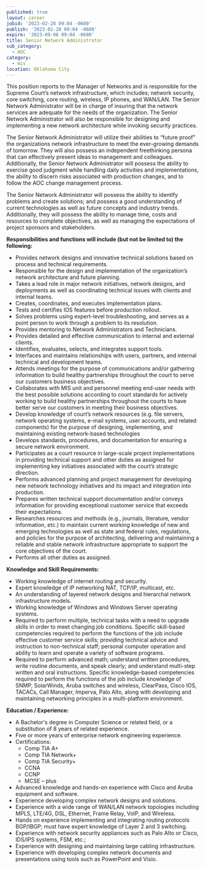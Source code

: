 ```yaml
---
published: true
layout: career
jobid: '2023-02-28 09:04 -0600'
publish: '2023-02-28 09:04 -0600'
expire: '2023-09-06 09:04 -0600'
title: Senior Network Administrator
sub_category:
  - AOC
category:
  - mis
location: Oklahoma City
---
```

This position reports to the Manager of Networks and is responsible for the Supreme Court’s network infrastructure, which includes; network security, core switching, core routing, wireless, IP phones, and WAN/LAN.  The Senior Network Administrator will be in charge of insuring that the network services are adequate for the needs of the organization.  The Senior Network Administrator will also be responsible for designing and implementing a new network architecture while invoking security practices. 

The Senior Network Administrator will utilize their abilities to “future proof” the organizations network infrastructure to meet the ever-growing demands of tomorrow. They will also possess an independent freethinking persona that can effectively present ideas to management and colleagues.  Additionally, the Senior Network Administrator will possess the ability to exercise good judgment while handling daily activities and implementations, the ability to discern risks associated with production changes, and to follow the AOC change management process.    

The Senior Network Administrator will possess the ability to identify problems and create solutions; and possess a good understanding of current technologies as well as future concepts and industry trends.  Additionally, they will possess the ability to manage time, costs and resources to complete objectives, as well as managing the expectations of project sponsors and stakeholders.   

**Responsibilities and functions will include (but not be limited to) the following:**
- Provides network designs and innovative technical solutions based on process and technical requirements.
- Responsible for the design and implementation of the organization’s network architecture and future planning.
- Takes a lead role in major network initiatives, network designs, and deployments as well as coordinating technical issues with clients and internal teams.
- Creates, coordinates, and executes implementation plans.
- Tests and certifies IOS features before production rollout.
- Solves problems using expert-level troubleshooting, and serves as a point person to work through a problem to its resolution.
- Provides mentoring to Network Administrators and Technicians.
- Provides detailed and effective communication to internal and external clients.
- Identifies, evaluates, selects, and integrates support tools.
- Interfaces and maintains relationships with users, partners, and internal technical and development teams.
- Attends meetings for the purpose of communications and/or gathering information to build healthy partnerships throughout the court to serve our customers business objectives.
- Collaborates with MIS unit and personnel meeting end-user needs with the best possible solutions according to court standards for actively working to build healthy partnerships throughout the courts to have better serve our customers in meeting their business objectives.
- Develop knowledge of court’s network resources (e.g. file servers, network operating systems, e-mail systems, user accounts, and related components) for the purpose of designing, implementing, and maintaining existing network-based technologies
- Develops standards, procedures, and documentation for ensuring a secure network environment.
- Participates as a court resource in large-scale project implementations in providing technical support and other duties as assigned for implementing key initiatives associated with the court’s strategic direction.
- Performs advanced planning and project management for developing new network technology initiatives and its impact and integration into production.
- Prepares written technical support documentation and/or conveys information for providing exceptional customer service that exceeds their expectations.
- Researches resources and methods (e.g., journals, literature, vendor information, etc.) to maintain current working knowledge of new and emerging technologies as well as state and federal rules, regulations, and policies for the purpose of architecting, delivering and maintaining a reliable and stable network infrastructure appropriate to support the core objectives of the court.
- Performs all other duties as assigned.
 
**Knowledge and Skill Requirements:**
- Working knowledge of internet routing and security.
- Expert knowledge of IP networking NAT, TCP/IP, multicast, etc.
- An understanding of layered network designs and hierarchal network infrastructure models.
- Working knowledge of Windows and Windows Server operating systems.
- Required to perform multiple, technical tasks with a need to upgrade skills in order to meet changing job conditions. Specific skill-based competencies required to perform the functions of the job include effective customer service skills; providing technical advice and instruction to non-technical staff; personal computer operation and ability to learn and operate a variety of software programs.
- Required to perform advanced math; understand written procedures, write routine documents, and speak clearly; and understand multi-step written and oral instructions. Specific knowledge-based competencies required to perform the functions of the job include knowledge of SNMP, SolarWinds, Aruba switches and wireless, ClearPass, Cisco IOS, TACACs, Call Manager, Imperva, Palo Alto, along with developing and maintaining networking principles in a multi-platform environment.

**Education / Experience:**
- A Bachelor's degree in Computer Science or related field, or a substitution of 8 years of related experience.
- Five or more years of enterprise network engineering experience.
- Certifications:
  - Comp TIA A+
  - Comp TIA Network+
  - Comp TIA Security+
  - CCNA
  - CCNP
  - MCSE – plus
- Advanced knowledge and hands-on experience with Cisco and Aruba equipment and software.
- Experience developing complex network designs and solutions.
- Experience with a wide range of WAN/LAN network topologies including MPLS, LTE/4G, DSL, Ethernet, Frame Relay, VoIP, and Wireless.
- Hands on experience implementing and integrating routing protocols BGP/IBGP; must have expert knowledge of Layer 2 and 3 switching.
- Experience with network security appliances such as Palo Alto or Cisco, IDS/IPS systems, FSM, etc.;
- Experience with designing and maintaining large cabling infrastructure.
- Experience with developing complex network documents and presentations using tools such as PowerPoint and Visio.
